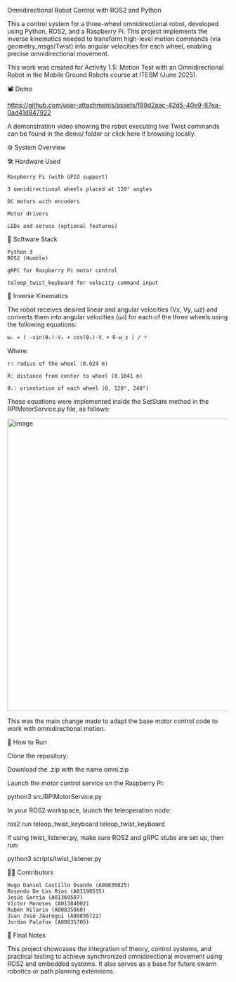 Omnidirectional Robot Control with ROS2 and Python

This a control system for a three-wheel omnidirectional robot, developed using Python, ROS2, and a Raspberry Pi. This project implements the inverse kinematics needed to transform high-level motion commands (via geometry_msgs/Twist) into angular velocities for each wheel, enabling precise omnidirectional movement.

This work was created for Activity 1.5: Motion Test with an Omnidirectional Robot in the Mobile Ground Robots course at ITESM (June 2025).

📽️ Demo

https://github.com/user-attachments/assets/f89d2aac-42d5-40e9-87ea-0ad41d847922



A demonstration video showing the robot executing live Twist commands can be found in the demo/ folder or click here if browsing locally.

⚙️ System Overview

🛠 Hardware Used

    Raspberry Pi (with GPIO support)
    
    3 omnidirectional wheels placed at 120° angles
    
    DC motors with encoders
    
    Motor drivers
    
    LEDs and servos (optional features)

🧠 Software Stack

    Python 3
    ROS2 (Humble)
    
    gRPC for Raspberry Pi motor control
    
    teleop_twist_keyboard for velocity command input

📐 Inverse Kinematics

The robot receives desired linear and angular velocities (Vx, Vy, ωz) and converts them into angular velocities (ωi) for each of the three wheels using the following equations:

    ωᵢ = ( -sin(θᵢ)·Vₓ + cos(θᵢ)·Vᵧ + R·ω_z ) / r

Where:

    r: radius of the wheel (0.024 m)
    
    R: distance from center to wheel (0.1041 m)
    
    θᵢ: orientation of each wheel (0, 120°, 240°)

These equations were implemented inside the SetState method in the RPIMotorService.py file, as follows:

<img width="665" alt="image" src="https://github.com/user-attachments/assets/883eb30a-2eec-4273-8ff4-590b65a4841b" />


This was the main change made to adapt the base motor control code to work with omnidirectional motion.

🚀 How to Run

Clone the repository:

Download the .zip with the name omni.zip

Launch the motor control service on the Raspberry Pi:

python3 src/RPIMotorService.py

In your ROS2 workspace, launch the teleoperation node:

ros2 run teleop_twist_keyboard teleop_twist_keyboard

If using twist_listener.py, make sure ROS2 and gRPC stubs are set up, then run:

python3 scripts/twist_listener.py



👨‍💻 Contributors

    Hugo Daniel Castillo Ovando (A00836025)
    Rosendo De Los Ríos (A01198515)
    Jesús García (A01369587)
    Víctor Meneses (A01384002)
    Rubén Hilario (A00835860)
    Juan José Jáuregui (A00836722)
    Jordan Palafox (A00835705)

🏁 Final Notes

This project showcases the integration of theory, control systems, and practical testing to achieve synchronized omnidirectional movement using ROS2 and embedded systems. It also serves as a base for future swarm robotics or path planning extensions.

